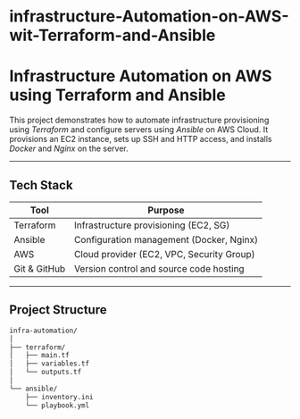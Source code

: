 # infrastructure-Automation-on-AWS-wit-Terraform-and-Ansible

# Infrastructure Automation on AWS using Terraform and Ansible

This project demonstrates how to automate infrastructure provisioning using *Terraform* and configure servers using *Ansible* on AWS Cloud. It provisions an EC2 instance, sets up SSH and HTTP access, and installs *Docker* and *Nginx* on the server.

---

##  Tech Stack

| Tool        | Purpose                                |
|-------------|----------------------------------------|
| Terraform   | Infrastructure provisioning (EC2, SG)  |
| Ansible     | Configuration management (Docker, Nginx) |
| AWS         | Cloud provider (EC2, VPC, Security Group) |
| Git & GitHub| Version control and source code hosting |

---

##  Project Structure

```bash
infra-automation/
│
├── terraform/
│   ├── main.tf
│   ├── variables.tf
│   └── outputs.tf
│
└── ansible/
    ├── inventory.ini
    └── playbook.yml
